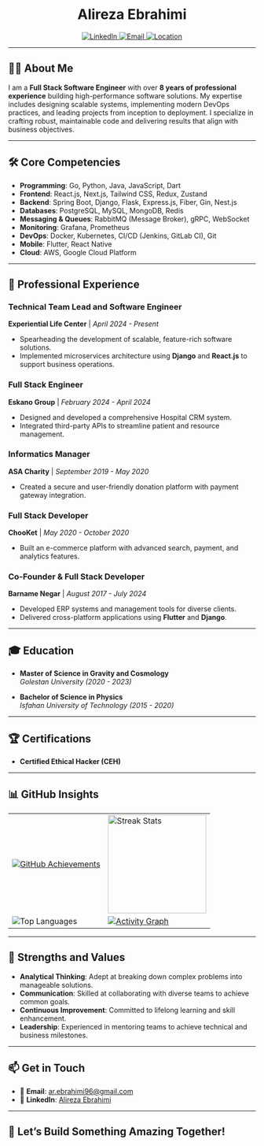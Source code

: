<h1 align="center">Alireza Ebrahimi</h1>

<p align="center">
  <a href="https://www.linkedin.com/in/ebrahimi-alireza">
    <img src="https://img.shields.io/badge/LinkedIn-Profile-blue?style=flat-square" alt="LinkedIn">
  </a>
  <a href="mailto:ar.ebrahimi96@gmail.com">
    <img src="https://img.shields.io/badge/Email-ar.ebrahimi96@gmail.com-orange?style=flat-square" alt="Email">
  </a>
  <a href="https://www.google.com/maps/place/Gorgan,+Golestan+Province,+Iran">
    <img src="https://img.shields.io/badge/Location-Gorgan,%20Iran-green?style=flat-square" alt="Location">
  </a>
</p>

---

## 👨‍💻 About Me

I am a **Full Stack Software Engineer** with over **8 years of professional experience** building high-performance software solutions. My expertise includes designing scalable systems, implementing modern DevOps practices, and leading projects from inception to deployment. I specialize in crafting robust, maintainable code and delivering results that align with business objectives.

---

## 🛠️ Core Competencies

- **Programming**: Go, Python, Java, JavaScript, Dart  
- **Frontend**: React.js, Next.js, Tailwind CSS, Redux, Zustand  
- **Backend**: Spring Boot, Django, Flask, Express.js, Fiber, Gin, Nest.js  
- **Databases**: PostgreSQL, MySQL, MongoDB, Redis  
- **Messaging & Queues**: RabbitMQ (Message Broker), gRPC, WebSocket  
- **Monitoring**: Grafana, Prometheus  
- **DevOps**: Docker, Kubernetes, CI/CD (Jenkins, GitLab CI), Git  
- **Mobile**: Flutter, React Native  
- **Cloud**: AWS, Google Cloud Platform  

---

## 💼 Professional Experience

### **Technical Team Lead and Software Engineer**  
**Experiential Life Center** | *April 2024 - Present*  
- Spearheading the development of scalable, feature-rich software solutions.
- Implemented microservices architecture using **Django** and **React.js** to support business operations.

### **Full Stack Engineer**  
**Eskano Group** | *February 2024 - April 2024*  
- Designed and developed a comprehensive Hospital CRM system.
- Integrated third-party APIs to streamline patient and resource management.

### **Informatics Manager**  
**ASA Charity** | *September 2019 - May 2020*  
- Created a secure and user-friendly donation platform with payment gateway integration.

### **Full Stack Developer**  
**ChooKet** | *May 2020 - October 2020*  
- Built an e-commerce platform with advanced search, payment, and analytics features.

### **Co-Founder & Full Stack Developer**  
**Barname Negar** | *August 2017 - July 2024*  
- Developed ERP systems and management tools for diverse clients.
- Delivered cross-platform applications using **Flutter** and **Django**.

---

## 🎓 Education

- **Master of Science in Gravity and Cosmology**  
  *Golestan University (2020 - 2023)*

- **Bachelor of Science in Physics**  
  *Isfahan University of Technology (2015 - 2020)*

---

## 🏆 Certifications

- **Certified Ethical Hacker (CEH)**

---

## 📊 GitHub Insights

<div align="center">
  <!-- Achievements Row -->
<!--   <img src="https://github-profile-trophy.vercel.app/?username=alirezaebrahimi5&theme=gruvbox&no-frame=true&row=1&column=6" alt="GitHub Achievements" />
 -->
  <!-- Stats and Graphs Row -->
  <table>
    <tr>
      <td>
        <a href="https://git.io/awesome-stats-card">
  <img src="https://github-profile-trophy.vercel.app/?username=alirezaebrahimi5&theme=gruvbox&no-frame=true&row=1&column=6" alt="GitHub Achievements" />
        </a>
      </td>
      <td>
        <img src="https://streak-stats.demolab.com?user=alirezaebrahimi5&locale=en&mode=weekly&theme=github_dark&hide_border=true&border_radius=7&order=3" alt="Streak Stats" height="200" />
      </td>
    </tr>
    <tr>
      <td>
        <img src="https://github-readme-stats.vercel.app/api/top-langs/?username=alirezaebrahimi5&layout=compact&theme=radical" alt="Top Languages" />
      </td>
      <td>
        <a href="#activity-graph">
          <img src="https://github-readme-activity-graph.vercel.app/graph?username=alirezaebrahimi5&theme=github-dark&point=0D92F400&radius=16" alt="Activity Graph" />
        </a>
      </td>
    </tr>
  </table>
</div>

---

## 🌟 Strengths and Values

- **Analytical Thinking**: Adept at breaking down complex problems into manageable solutions.  
- **Communication**: Skilled at collaborating with diverse teams to achieve common goals.  
- **Continuous Improvement**: Committed to lifelong learning and skill enhancement.  
- **Leadership**: Experienced in mentoring teams to achieve technical and business milestones.

---

## 📫 Get in Touch

- 📧 **Email**: [ar.ebrahimi96@gmail.com](mailto:ar.ebrahimi96@gmail.com)  
- 💼 **LinkedIn**: [Alireza Ebrahimi](https://www.linkedin.com/in/ebrahimi-alireza)

---

## 🚀 Let’s Build Something Amazing Together!
